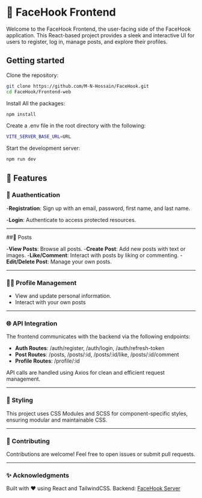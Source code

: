 # 🔐 FaceHook Frontend
Welcome to the FaceHook Frontend, the user-facing side of the FaceHook application. This React-based project provides a sleek and interactive UI for users to register, log in, manage posts, and explore their profiles.

## Getting started

Clone the repository:

```bash
git clone https://github.com/M-N-Hossain/FaceHook.git
cd FaceHook/Frontend-web
```

Install All the packages:

```bash
npm install
```

Create a .env file in the root directory with the following:
```bash
VITE_SERVER_BASE_URL=URL
```

Start the development server:
```bash
npm run dev
```

## 🔧 Features

### 🔑 Auathentication
-**Registration**: Sign up with an email, password, first name, and last name.

-**Login**: Authenticate to access protected resources.

___

##📝 Posts

-**View Posts**: Browse all posts.
-**Create Post**: Add new posts with text or images.
-**Like/Comment**: Interact with posts by liking or commenting.
-**Edit/Delete Post**: Manage your own posts.

___

### 🧑‍💻 Profile Management 
- View and update personal information.
- Interact with your own posts

___

### 🌐 API Integration

The frontend communicates with the backend via the following endpoints:

- **Auth Routes**: /auth/register, /auth/login, /auth/refresh-token
- **Post Routes**: /posts, /posts/:id, /posts/:id/like, /posts/:id/comment
- **Profile Routes**: /profile/:id
  
API calls are handled using Axios for clean and efficient request management.

___

### 🎨 Styling
This project uses CSS Modules and SCSS for component-specific styles, ensuring modular and maintainable CSS.

___

### 🤝 Contributing
Contributions are welcome! Feel free to open issues or submit pull requests.

___


### ✨ Acknowledgments
Built with ❤️ using React and TailwindCSS.
Backend: [FaceHook Server](https://github.com/M-N-Hossain/FaceHook/tree/master/Backend-server)

